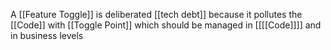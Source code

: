 A [[Feature Toggle]] is deliberated [[tech debt]]  because it pollutes the [[Code]] with [[Toggle Point]] which should be managed in [[[[Code]]]] and in business levels